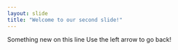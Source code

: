 ```yaml
---
layout: slide
title: "Welcome to our second slide!"
---
```

Something new on this line
Use the left arrow to go back!
